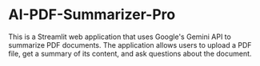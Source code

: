 # AI-PDF-Summarizer-Pro
This is a Streamlit web application that uses Google's Gemini API to summarize PDF documents. The application allows users to upload a PDF file, get a summary of its content, and ask questions about the document.
